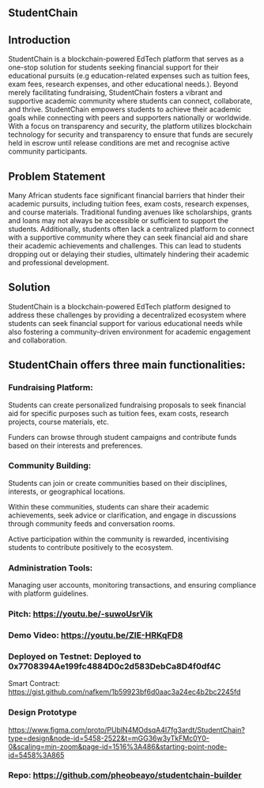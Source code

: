 ## StudentChain

## Introduction

StudentChain is a blockchain-powered EdTech platform that serves as a one-stop solution for students seeking financial support for their educational pursuits (e.g education-related expenses such as tuition fees, exam fees, research expenses, and other educational needs.). Beyond merely facilitating fundraising, StudentChain fosters a vibrant and supportive academic community where students can connect, collaborate, and thrive. StudentChain empowers students to achieve their academic goals while connecting with peers and supporters nationally or worldwide. With a focus on transparency and security, the platform utilizes blockchain technology for security and transparency to ensure that funds are securely held in escrow until release conditions are met and recognise active community participants.



## Problem Statement

Many African students face significant financial barriers that hinder their academic pursuits, including tuition fees, exam costs, research expenses, and course materials. Traditional funding avenues like scholarships, grants and loans may not always be accessible or sufficient to support the students. Additionally, students often lack a centralized platform to connect with a supportive community where they can seek financial aid and share their academic achievements and challenges. This can lead to students dropping out or delaying their studies, ultimately hindering their academic and professional development.



## Solution

StudentChain is a blockchain-powered EdTech platform designed to address these challenges by providing a decentralized ecosystem where students can seek financial support for various educational needs while also fostering a community-driven environment for academic engagement and collaboration.



## StudentChain offers three main functionalities:





### Fundraising Platform:





Students can create personalized fundraising proposals to seek financial aid for specific purposes such as tuition fees, exam costs, research projects, course materials, etc.



Funders can browse through student campaigns and contribute funds based on their interests and preferences.







### Community Building:





Students can join or create communities based on their disciplines, interests, or geographical locations.



Within these communities, students can share their academic achievements, seek advice or clarification, and engage in discussions through community feeds and conversation rooms.



Active participation within the community is rewarded, incentivising students to contribute positively to the ecosystem.







### Administration Tools:





Managing user accounts, monitoring transactions, and ensuring compliance with platform guidelines.









### Pitch: https://youtu.be/-suwoUsrVik

### Demo Video: https://youtu.be/ZIE-HRKqFD8

### Deployed on Testnet: Deployed to 0x7708394Ae199fc4884D0c2d583DebCa8D4f0df4C


Smart Contract: https://gist.github.com/nafkem/1b59923bf6d0aac3a24ec4b2bc2245fd


### Design Prototype

https://www.figma.com/proto/PUblN4MOdsqA4I7fg3ardt/StudentChain?type=design&node-id=5458-2522&t=mGG36w3yTkFMc0Y0-0&scaling=min-zoom&page-id=1516%3A486&starting-point-node-id=5458%3A865

### Repo: https://github.com/pheobeayo/studentchain-builder

